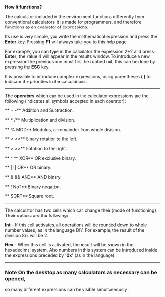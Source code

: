 **How it functions?**

The calculator included in the environment functions differently from conventional
calculators, it is made for programmers, and therefore functions as an evaluator 
of expressions.

Its use is very simple, you write the mathematical expression and press
the **Enter** key. Pressing **F1** will always take you to this help page.

For example, you can type in the calculator the expression 2+2 and press **Enter**;
the value 4 will appear in the results window. To introduce a new expression
the previous one must first be rubbed out, this can be done by pressing the **ESC** key.

It is possible to introduce complex expressions, using parentheses **( )** to indicate
the priorities in the calculations.

---------------------------------------


The **operators** which can be used in the calculator expressions are
the following (indicates all symbols accepted in each operator):

** + -**      Addition and Subtraction.

** * /**      Multiplication and division.

** % MOD**    Modulus, or remainder from whole division.

** &lt; &lt;&lt;**     Binary rotation to the left.

** &gt; &gt;&gt;**     Rotation to the right.

** ^ ^^ XOR** OR exclusive binary.

** | || OR**  OR binary.

** &amp; &amp;&amp; AND** AND binary.

** ! NoT**    Binary negation.

** SQRT**     Square root.


---------------------------------------


The calculator has two cells which can change their {mode of
functioning}. Their options are the following:

**Int** - If this cell activates, all operations will be rounded down 
to whole number values,  as in the language DIV. For example, the result 
of the division 8/3 will be 2.

**Hex** - When this cell is activated, the result will be shown in
the hexadecimal system. Also numbers in this system can be introduced 
inside the expressions preceded by '**0x**' (as in the language).

---------------------------------------


### Note On the desktop as many calculators as necessary can be opened, 
so many different expressions can be visible simultaneously .

